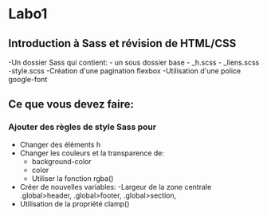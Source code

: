 # Labo1
## Introduction à Sass et révision de HTML/CSS

-Un dossier Sass qui contient: 
    - un sous dossier base
        - _h.scss
        - _liens.scss
    -style.scss
-Création d'une pagination flexbox
-Utilisation d'une police google-font

## Ce que vous devez faire:

### Ajouter des règles de style Sass pour
- Changer des éléments h
- Changer les couleurs et la transparence de:
    - background-color
    - color
    - Utiliser la fonction rgba()
- Créer de nouvelles variables:
    -Largeur de la zone centrale .global>header, .global>footer, .global>section,
- Utilisation de la propriété clamp()
